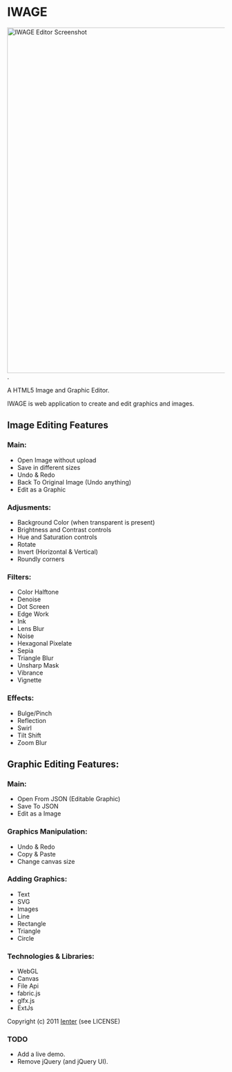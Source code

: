 IWAGE
=====
<img scr="raw/master/screenshot.png" alt="IWAGE Editor Screenshot" width="800" />.

A HTML5 Image and Graphic Editor.

IWAGE is web application to create and edit graphics and images.

Image Editing Features
----------------------

### Main:

* Open Image without upload
* Save in different sizes
* Undo & Redo
* Back To Original Image (Undo anything)
* Edit as a Graphic

### Adjusments:
* Background Color (when transparent is present)
* Brightness and Contrast controls
* Hue and Saturation controls
* Rotate
* Invert (Horizontal & Vertical)
* Roundly corners

### Filters:
* Color Halftone
* Denoise
* Dot Screen
* Edge Work
* Ink
* Lens Blur
* Noise
* Hexagonal Pixelate
* Sepia
* Triangle Blur
* Unsharp Mask
* Vibrance
* Vignette

### Effects:
* Bulge/Pinch
* Reflection
* Swirl
* Tilt Shift
* Zoom Blur

Graphic Editing Features:
-------------------------

### Main:
* Open From JSON (Editable Graphic)
* Save To JSON
* Edit as a Image

### Graphics Manipulation:
* Undo & Redo
* Copy & Paste
* Change canvas size

### Adding Graphics:
* Text
* SVG
* Images
* Line
* Rectangle
* Triangle
* Circle

### Technologies & Libraries:

* WebGL
* Canvas
* File Api
* fabric.js
* glfx.js
* ExtJs


Copyright (c) 2011 <a href="http://ienter.net">Ienter</a> (see LICENSE)

### TODO

* Add a live demo.
* Remove jQuery (and jQuery UI).

